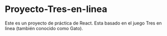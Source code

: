# Proyecto-Tres-en-linea
Este es un proyecto de práctica de React.
Esta basado en el juego Tres en linea (también conocido como Gato).
